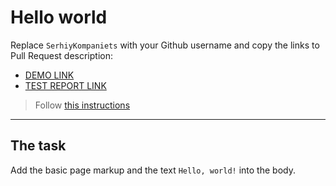 # Hello world

Replace `SerhiyKompaniets` with your Github username and copy the links to Pull Request description:

- [DEMO LINK](https://SerhiyKompaniets.github.io/layout_hello-world/)
- [TEST REPORT LINK](https://SerhiyKompaniets.github.io/layout_hello-world/report/html_report/)

> Follow [this instructions](https://mate-academy.github.io/layout_task-guideline/#how-to-solve-the-layout-tasks-on-github)

---

## The task

Add the basic page markup and the text `Hello, world!` into the body.
